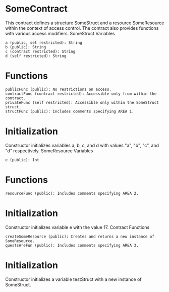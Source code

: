 # SomeContract

This contract defines a structure SomeStruct and a resource SomeResource within the context of access control. The contract also provides functions with various access modifiers.
SomeStruct
Variables

    a (public, set restricted): String
    b (public): String
    c (contract restricted): String
    d (self restricted): String
# Functions

    publicFunc (public): No restrictions on access.
    contractFunc (contract restricted): Accessible only from within the contract.
    privateFunc (self restricted): Accessible only within the SomeStruct struct.
    structFunc (public): Includes comments specifying AREA 1.

# Initialization

Constructor initializes variables a, b, c, and d with values "a", "b", "c", and "d" respectively.
SomeResource
Variables

    e (public): Int

# Functions

    resourceFunc (public): Includes comments specifying AREA 2.

# Initialization

Constructor initializes variable e with the value 17.
Contract Functions

    createSomeResource (public): Creates and returns a new instance of SomeResource.
    questsAreFun (public): Includes comments specifying AREA 3.

# Initialization

Constructor initializes a variable testStruct with a new instance of SomeStruct.
